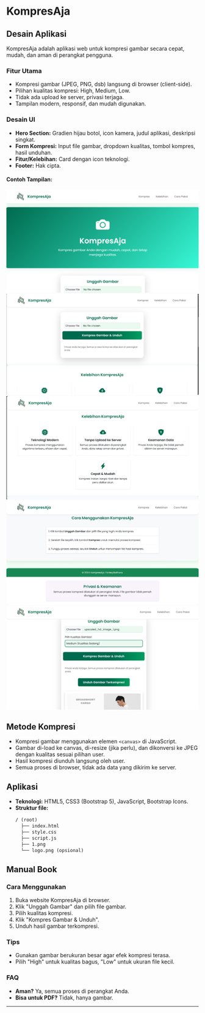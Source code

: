 # KompresAja

## Desain Aplikasi

KompresAja adalah aplikasi web untuk kompresi gambar secara cepat, mudah, dan aman di perangkat pengguna.

### Fitur Utama

- Kompresi gambar (JPEG, PNG, dsb) langsung di browser (client-side).
- Pilihan kualitas kompresi: High, Medium, Low.
- Tidak ada upload ke server, privasi terjaga.
- Tampilan modern, responsif, dan mudah digunakan.

### Desain UI

- **Hero Section:** Gradien hijau botol, icon kamera, judul aplikasi, deskripsi singkat.
- **Form Kompresi:** Input file gambar, dropdown kualitas, tombol kompres, hasil unduhan.
- **Fitur/Kelebihan:** Card dengan icon teknologi.
- **Footer:** Hak cipta.

#### Contoh Tampilan:

![Tampilan utama KompresAja](1.png)
![Tampilan utama Form](2.png)
![Tampilan utama Kelebihan Aplikasi](3.png)
![Tampilan utama Panduan penggunaan dan Footer](4.png)
![Tampilan utama Proses Kompres](5.png)

## Metode Kompresi

- Kompresi gambar menggunakan elemen `<canvas>` di JavaScript.
- Gambar di-load ke canvas, di-resize (jika perlu), dan dikonversi ke JPEG dengan kualitas sesuai pilihan user.
- Hasil kompresi diunduh langsung oleh user.
- Semua proses di browser, tidak ada data yang dikirim ke server.

## Aplikasi

- **Teknologi:** HTML5, CSS3 (Bootstrap 5), JavaScript, Bootstrap Icons.
- **Struktur file:**
  ```
  / (root)
    ├── index.html
    ├── style.css
    ├── script.js
    ├── 1.png
    └── logo.png (opsional)
  ```

## Manual Book

### Cara Menggunakan

1. Buka website KompresAja di browser.
2. Klik "Unggah Gambar" dan pilih file gambar.
3. Pilih kualitas kompresi.
4. Klik "Kompres Gambar & Unduh".
5. Unduh hasil gambar terkompresi.

### Tips

- Gunakan gambar berukuran besar agar efek kompresi terasa.
- Pilih "High" untuk kualitas bagus, "Low" untuk ukuran file kecil.

### FAQ

- **Aman?** Ya, semua proses di perangkat Anda.
- **Bisa untuk PDF?** Tidak, hanya gambar.

---
